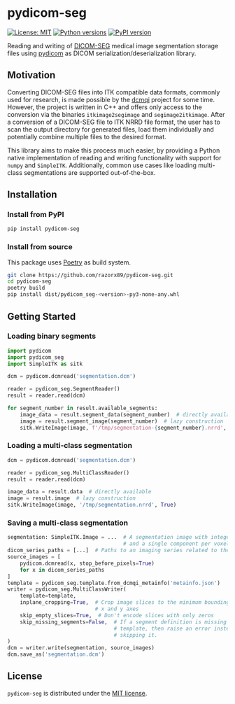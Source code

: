 # pydicom-seg

[![License: MIT](https://img.shields.io/badge/License-MIT-blue.svg)](https://opensource.org/licenses/MIT)
[![Python versions](https://img.shields.io/pypi/pyversions/pydicom-seg.svg)]()
[![PyPI version](https://badge.fury.io/py/pydicom-seg.svg)](https://badge.fury.io/py/pydicom-seg)

Reading and writing of [DICOM-SEG](http://dicom.nema.org/medical/dicom/current/output/chtml/part03/sect_C.8.20.html) medical image segmentation storage files using [pydicom](https://github.com/pydicom/pydicom) as DICOM serialization/deserialization library.

## Motivation

Converting DICOM-SEG files into ITK compatible data formats, commonly used for
research, is made possible by the [dcmqi](https://github.com/QIICR/dcmqi)
project for some time. However, the project is written in C++ and offers only
access to the conversion via the binaries `itkimage2segimage` and
`segimage2itkimage`. After a conversion of a DICOM-SEG file to ITK NRRD file
format, the user has to scan the output directory for generated files, load
them individually and potentially combine multiple files to the desired format.

This library aims to make this process much easier, by providing a Python
native implementation of reading and writing functionality with support for
`numpy` and `SimpleITK`. Additionally, common use cases like loading
multi-class segmentations are supported out-of-the-box.

## Installation

### Install from PyPI

```bash
pip install pydicom-seg
```

### Install from source

This package uses [Poetry](https://python-poetry.org/) as build system.

```bash
git clone https://github.com/razorx89/pydicom-seg.git
cd pydicom-seg
poetry build
pip install dist/pydicom_seg-<version>-py3-none-any.whl
```

## Getting Started

### Loading binary segments

```python
import pydicom
import pydicom_seg
import SimpleITK as sitk

dcm = pydicom.dcmread('segmentation.dcm')

reader = pydicom_seg.SegmentReader()
result = reader.read(dcm)

for segment_number in result.available_segments:
    image_data = result.segment_data(segment_number)  # directly available
    image = result.segment_image(segment_number)  # lazy construction
    sitk.WriteImage(image, f'/tmp/segmentation-{segment_number}.nrrd', True)
```

### Loading a multi-class segmentation

```python
dcm = pydicom.dcmread('segmentation.dcm')

reader = pydicom_seg.MultiClassReader()
result = reader.read(dcm)

image_data = result.data  # directly available
image = result.image  # lazy construction
sitk.WriteImage(image, '/tmp/segmentation.nrrd', True)
```

### Saving a multi-class segmentation

```python
segmentation: SimpleITK.Image = ...  # A segmentation image with integer data type
                                     # and a single component per voxel
dicom_series_paths = [...]  # Paths to an imaging series related to the segmentation
source_images = [
    pydicom.dcmread(x, stop_before_pixels=True)
    for x in dicom_series_paths
]
template = pydicom_seg.template.from_dcmqi_metainfo('metainfo.json')
writer = pydicom_seg.MultiClassWriter(
    template=template,
    inplane_cropping=True,  # Crop image slices to the minimum bounding box on 
                            # x and y axes
    skip_empty_slices=True,  # Don't encode slices with only zeros
    skip_missing_segments=False,  # If a segment definition is missing in the
                                  # template, then raise an error instead of
                                  # skipping it.
)
dcm = writer.write(segmentation, source_images)
dcm.save_as('segmentation.dcm')
```

## License

`pydicom-seg` is distributed under the [MIT license](./LICENSE).